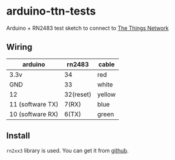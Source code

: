 # arduino-ttn-tests

Arduino + RN2483 test sketch to connect to [The Things Network](https://www.thethingsnetwork.org/)


## Wiring

|arduino|rn2483|cable|
|-------|------|-----|
|3.3v|34|red|
|GND|33|white|
|12|32(reset)|yellow|
|11 (software TX)|7(RX)|blue
|10 (software RX)|6(TX)|green|

## Install
`rn2xx3` library is used. You can get it from [github](https://github.com/jpmeijers/RN2483-Arduino-Library).
